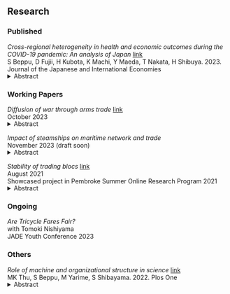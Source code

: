 ## Research  

### Published

*Cross-regional heterogeneity in health and economic outcomes during the COVID-19 pandemic: An analysis of Japan* [link](https://www.sciencedirect.com/science/article/abs/pii/S0889158323000308)<br>
S Beppu, D Fujii, H Kubota, K Machi, Y Maeda, T Nakata, H Shibuya. 2023. Journal of the Japanese and International Economies

<details style="margin-bottom: 15px; margin-top: -15px">
<summary>Abstract</summary>
<div style="text-align: justify">
Health and macroeconomic outcomes varied substantially across prefectures in Japan during the COVID-19 crisis. Using an estimated macro-epidemiological model as well as the idea of revealed preference, we compute the marginal rate of substitution (MRS) and the conditional trade-off curve between health and economic outcomes in each prefecture. We find that there is a large heterogeneity in the MRS as well as the location and shape of the conditional trade-off curve.
</div>
</details>

### Working Papers

*Diffusion of war through arms trade* [link](../assets/files/paper/weapon_network_102023.pdf)<br>
October 2023

<details style="margin-bottom: 15px; margin-top: -15px">
<summary>Abstract</summary>  
<div style="text-align: justify">
International trade and conflicts are key aspects of this world. In particular, weapons are traded across the world and civil wars take place in multiple regions. However, not much is known about how those two are related. This paper combines methods in international trade, network analysis, and literature in both empirical and theoretical conflict to state the importance of this overlooked relationship. This paper uses the shift-share design and network measure derived from the Cournot competition in multiple markets to find significant weapons reallocation to other countries after a ceasefire. This paper then tests insights from a bargaining model with an imperfectly observed claim to illustrate how this exogenous increase in weapons may lead to conflicts. Using the predicted change in weapons due to the reallocation as an instrument, an increase in weapons led to more conflicts. Transparency of weapons trade, however, can counteract this rise in conflict.
</div>
</details>

*Impact of steamships on maritime network and trade*<br>
November 2023 (draft soon)

<details style="margin-bottom: 15px; margin-top: -15px">
<summary>Abstract</summary>
<div style="text-align: justify">
How did technological innovation in steamships affect shipping, trade, and development? The first era of globalization in the 19th century and its relationship with the transition from sailing ships to steamships can provide important historical findings and valuable insights into the age of globalization and technological innovation today. To answer this question, this research first digitized shipping data (Lloyd’s Shipping Index) by applying deep learning methods. With this global data, this research finds mainly four insights related to the advent of steamships. First, the spread of steamships is intertwined with geographic characteristics. Longer distance travel is less likely to use steamships even if it takes less time. Attributes of ports also matter in whether steamships enter rapidly. Second, this research documents port-level changes induced by steamships. Surprisingly, ports likely to benefit more from steamships due to shorter time do not necessarily become essential nor increase their tonnage volumes. Third, countries that experienced a shorter duration than the rest of the world seem to benefit from steamships. Using the exogenous shock due to technological innovation, economic indicators such as GDP and urbanization increased for those with more exposure to steamships. Lastly, this research also finds the divergent effect of steamships. Following the specification used in the third result, steamships hurt colonized countries. This research also provides evidence of the importance of institutions and baseline urbanization for benefiting from this technological change.
</div>
</details>

*Stability of trading blocs* [link](../assets/files/paper/stability_of_trading_blocs.pdf)<br>
August 2021<br>
Showcased project in Pembroke Summer Online Research Program 2021

<details style="margin-bottom: 15px; margin-top: -15px">
<summary>Abstract</summary>
<div style="text-align: justify">
In recent decades the world has seen an increasing number of regional trade agreements in force. Coinciding with increasing tariffs between the US and China, whether this phenomenon promotes protectionism whereby countries trade less with countries outside or functions as a stepping stone for global free trade is a central concern for answering how international trade evolves in the future. This paper gives insight for answering this question by investigating the stability of such regional trading blocs. Inspired by research in the theory of strategic network formation, the model formulated in this paper shows that, contrary to main findings from canonical models, trading blocs are stable in possibly many cases. The results imply that the importance of countries not belonging to trading blocs will increase its importance in the future. Furthermore, changes induced by globalisation do not necessarily lead to global free trade.
</div>
</details>

### Ongoing

*Are Tricycle Fares Fair?* <br>
with Tomoki Nishiyama <br>
JADE Youth Conference 2023

### Others

*Role of machine and organizational structure in science* [link](https://journals.plos.org/plosone/article?id=10.1371/journal.pone.0272280) <br>
MK Thu, S Beppu, M Yarime, S Shibayama. 2022. Plos One  

<details style="margin-bottom: 15px; margin-top: -15px">
<summary>Abstract</summary>
<div style="text-align: justify">
The progress of science increasingly relies on machine learning (ML) and machines work alongside humans in various domains of science. This study investigates the team structure of ML-related projects and analyzes the contribution of ML to scientific knowledge production under different team structure, drawing on bibliometric analyses of 25,000 scientific publications in various disciplines. Our regression analyses suggest that (1) interdisciplinary collaboration between domain scientists and computer scientists as well as the engagement of interdisciplinary individuals who have expertise in both domain and computer sciences are common in ML-related projects; (2) the engagement of interdisciplinary individuals seem more important in achieving high impact and novel discoveries, especially when a project employs computational and domain approaches interdependently; and (3) the contribution of ML and its implication to team structure depend on the depth of ML.
</div>
</details>
